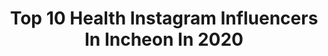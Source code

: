 ---
title: Top 10 Health Instagram Influencers In Incheon In 2020
description: >-
  Find top health Instagram influencers in Incheon in 2020. Most popular hashtags: #seoul #incheon #19 #quarantine.
platform: Instagram
profiles:
  - username: "2silverrainn"
    fullname: >-
      Eunbi Lee / 이은비
    location: "South Korea"
    followers: 79851
    engagement: 261
    commentsToLikes: 0.034184
    id: ck5zonunjqxya0i14b78mapns
    verified: true
    hashtags: "#vibes, #shot, #bali, #food"
  - username: "silversoo"
    fullname: >-
      은성
    location: "South Korea"
    followers: 39986
    engagement: 345
    commentsToLikes: 0.011375
    id: ck8tdoduk45if0j78hee3r9nr
    verified: false
    hashtags: ""
  - username: "jin__s__dd"
    fullname: >-
      
    location: "South Korea"
    followers: 11098
    engagement: 605
    commentsToLikes: 0.019983
    id: ck0vuzhmbmunw0i19mj563sjj
    verified: false
    hashtags: "#hwaill, #swim, #swimming, #merrychristmas"
  - username: "yaroslava_doroganova"
    fullname: >-
      yaroslava💜doroganova
    location: "South Korea"
    followers: 5092
    engagement: 567
    commentsToLikes: 0.040487
    id: ckaoyxbspjfvx0i78sb4y1t5d
    verified: false
    hashtags: "#koreanstyle, #puntahouse, #quarantinemood, #seoul"
  - username: "raul_4802"
    fullname: >-
      김창환
    location: "South Korea"
    followers: 2206
    engagement: 1127
    commentsToLikes: 0.042932
    id: ck5zzsv4gcd580i14t3gejoxe
    verified: false
    hashtags: "#basic, #feelow, #solsow, #15"
  - username: "coolguy.captain"
    fullname: >-
      조종사 / 쿨가이 11기
    location: "South Korea"
    followers: 21104
    engagement: 918
    commentsToLikes: 0.067255
    id: ck9hco32fm9o40j78ue1bnnny
    verified: false
    hashtags: "#newhairstyle, #flight, #checkout, #rokaf"
  - username: "sujanee"
    fullname: >-
      Susanna | Global Health PhDc
    location: "South Korea"
    followers: 2504
    engagement: 1164
    commentsToLikes: 0.092786
    id: ck5c9a98mb2pv0i11qc1cx21i
    verified: false
    hashtags: "#coronavirus, #interracialcouple, #hotacademicsummer, #apha2019"
  - username: "etland_elephants"
    fullname: >-
      인천 전자랜드 엘리펀츠
    location: "South Korea"
    followers: 7072
    engagement: 385
    commentsToLikes: 0.032686
    id: ck5c4lmlm1lpv0i11l68jvz7y
    verified: false
    hashtags: "#2020, #fa, #19, #0415"
  - username: "elenakhvan_korea"
    fullname: >-
      Elena Khvan/Корея
    location: "South Korea"
    followers: 3713
    engagement: 1792
    commentsToLikes: 0.109551
    id: ckap8fyk7o52w0i78gp6a6oo9
    verified: false
    hashtags: "#southkorea, #incheon, #seoul"
  - username: "nul._.e"
    fullname: >-
      𝑵𝒖𝒍𝒍𝒊𝒅𝒂𝒚 눌리데이
    location: "South Korea"
    followers: 7116
    engagement: 535
    commentsToLikes: 0.163415
    id: ck0vvh0vcp3ss0i19c2jsjgej
    verified: false
    hashtags: "#snap, #luvstagram, #diet, #dieter"
---